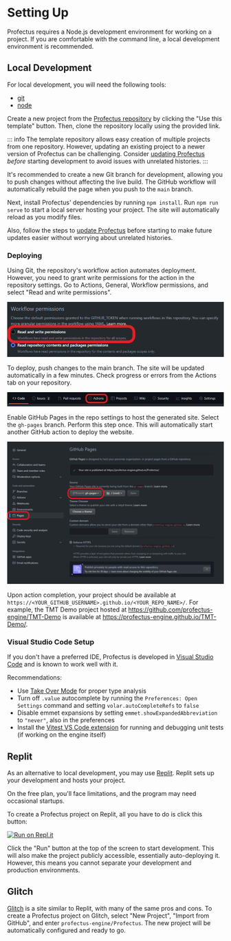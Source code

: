 # Setting Up

Profectus requires a Node.js development environment for working on a project. If you are comfortable with the command line, a local development environment is recommended.

## Local Development

For local development, you will need the following tools:

- [git](https://git-scm.com/downloads)
- [node](https://nodejs.org/en/download/)

Create a new project from the [Profectus repository](https://github.com/profectus-engine/Profectus) by clicking the "Use this template" button. Then, clone the repository locally using the provided link.

::: info
The template repository allows easy creation of multiple projects from one repository. However, updating an existing project to a newer version of Profectus can be challenging. Consider [updating Profectus](https://chat.openai.com/updating.md) _before_ starting development to avoid issues with unrelated histories.
:::

It's recommended to create a new Git branch for development, allowing you to push changes without affecting the live build. The GitHub workflow will automatically rebuild the page when you push to the `main` branch.

Next, install Profectus' dependencies by running `npm install`. Run `npm run serve` to start a local server hosting your project. The site will automatically reload as you modify files.

Also, follow the steps to [update Profectus](https://chat.openai.com/updating.md) before starting to make future updates easier without worrying about unrelated histories.

### Deploying

Using Git, the repository's workflow action automates deployment. However, you need to grant write permissions for the action in the repository settings. Go to Actions, General, Workflow permissions, and select "Read and write permissions".

![workflow permissions](./workflow-perms.png)

To deploy, push changes to the main branch. The site will be updated automatically in a few minutes. Check progress or errors from the Actions tab on your repository.

![actions button](./actionsbutton.png)

Enable GitHub Pages in the repo settings to host the generated site. Select the `gh-pages` branch. Perform this step once. This will automatically start another GitHub action to deploy the website.

![github pages](./gh-pages.png)

Upon action completion, your project should be available at `https://<YOUR_GITHUB_USERNAME>.github.io/<YOUR_REPO_NAME>/`. For example, the TMT Demo project hosted at https://github.com/profectus-engine/TMT-Demo is available at https://profectus-engine.github.io/TMT-Demo/.

### Visual Studio Code Setup

If you don't have a preferred IDE, Profectus is developed in [Visual Studio Code](https://code.visualstudio.com) and is known to work well with it.

Recommendations:
- Use [Take Over Mode](https://github.com/johnsoncodehk/volar/discussions/471) for proper type analysis
- Turn off `.value` autocomplete by running the `Preferences: Open Settings` command and setting `volar.autoCompleteRefs` to `false`
- Disable emmet expansions by setting `emmet.showExpandedAbbreviation` to `"never"`, also in the preferences
- Install the [Vitest VS Code extension](https://marketplace.visualstudio.com/items?itemName=ZixuanChen.vitest-explorer&ssr=false#qna) for running and debugging unit tests (if working on the engine itself)

## Replit

As an alternative to local development, you may use [Replit](https://replit.com). Replit sets up your development and hosts your project.

On the free plan, you'll face limitations, and the program may need occasional startups.

To create a Profectus project on Replit, all you have to do is click this button:

[![Run on Repl.it](https://repl.it/badge/github/profectus-engine/Profectus)](https://repl.it/github/profectus-engine/Profectus)

Click the "Run" button at the top of the screen to start development. This will also make the project publicly accessible, essentially auto-deploying it. However, this means you cannot separate your development and production environments.

## Glitch

[Glitch](https://glitch.com) is a site similar to Replit, with many of the same pros and cons. To create a Profectus project on Glitch, select "New Project", "Import from GitHub", and enter `profectus-engine/Profectus`. The new project will be automatically configured and ready to go.

